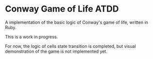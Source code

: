 # Conway Game of Life ATDD

A implementation of the basic logic of Conway's game of life, written in Ruby.

This is a work in progress. 

For now, the logic of cells state transition is completed, but visual demonstration of the game is not implemented yet.

